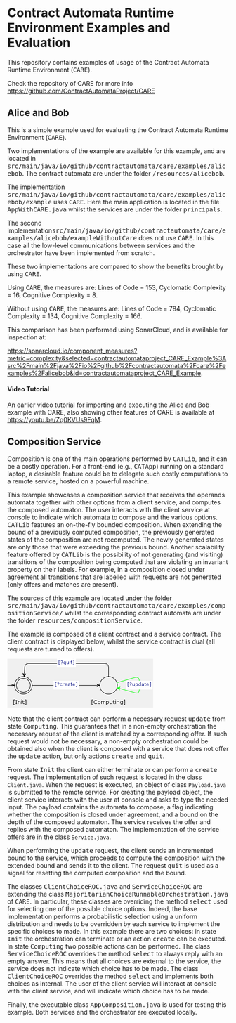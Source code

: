 # Contract Automata Runtime Environment Examples and Evaluation

This repository contains examples of usage of the Contract Automata Runtime Environment (<tt>CARE</tt>).

Check the repository of CARE for more info
https://github.com/ContractAutomataProject/CARE


## Alice and Bob

This is a simple example used for evaluating the Contract Automata Runtime Environment (<tt>CARE</tt>).

Two implementations of the example are available for this example, and are located in <tt>src/main/java/io/github/contractautomata/care/examples/alicebob</tt>. 
The  contract automata are under the folder <tt>/resources/alicebob</tt>.

The implementation  <tt>src/main/java/io/github/contractautomata/care/examples/alicebob/example</tt> uses <tt>CARE</tt>. 
Here the main application is located in the file <tt>AppWithCARE.java</tt> whilst the services are under the folder <tt>principals</tt>.

The second implementation<tt>src/main/java/io/github/contractautomata/care/examples/alicebob/exampleWithoutCare</tt> does not use <tt>CARE</tt>. 
In this case all the low-level communications between services and the orchestrator have been implemented from scratch.

These two implementations are compared to show the benefits brought by using <tt>CARE</tt>. 

Using <tt>CARE</tt>, the measures are: 
Lines of Code = 153,
Cyclomatic Complexity = 16,
Cognitive Complexity = 8.

Without using <tt>CARE</tt>, the measures are:
Lines of Code = 784,
Cyclomatic Complexity = 134,
Cognitive Complexity = 166.

This comparison has been performed using SonarCloud, and is available for inspection at:

<a href="https://sonarcloud.io/component_measures?metric=complexity&selected=contractautomataproject_CARE_Example%3Asrc%2Fmain%2Fjava%2Fio%2Fgithub%2Fcontractautomata%2Fcare%2Fexamples%2Falicebob&id=contractautomataproject_CARE_Example">https://sonarcloud.io/component_measures?metric=complexity&selected=contractautomataproject_CARE_Example%3Asrc%2Fmain%2Fjava%2Fio%2Fgithub%2Fcontractautomata%2Fcare%2Fexamples%2Falicebob&id=contractautomataproject_CARE_Example</a>.


#### Video Tutorial

An  earlier video tutorial for importing and executing the Alice and Bob example with CARE, also showing other features of CARE is available at https://youtu.be/Zq0KVUs9FqM.


## Composition Service

Composition is one of the main operations performed by <tt>CATLib</tt>, and it can be a costly operation.
For a front-end  (e.g., <tt>CATApp</tt>) running on a standard laptop, a desirable feature could be to delegate such costly computations to a remote service, hosted on a powerful machine.

This example showcases a composition service that receives the operands automata together with other options from a client service, and computes the composed automaton. 
The user interacts with the client service at console  to indicate which  automata to compose and the various options. 
<tt>CATLib</tt> features an on-the-fly bounded composition. When extending the bound of a previously computed  composition, the previously generated states of the composition are not recomputed.
The newly generated states are only those that were exceeding the previous bound. Another scalability feature offered by <tt>CATLib</tt> is the possibility of not generating (and visiting) transitions 
of the composition being computed that are violating an invariant property on their labels. For example, in a composition closed under agreement all transitions that are labelled with requests are not generated
(only offers and matches are present).

The sources of this example are located under the folder <tt>src/main/java/io/github/contractautomata/care/examples/compositionService/</tt> whilst the corresponding 
contract automata are under the folder <tt>resources/compositionService</tt>.

The example is composed of a client contract and a service contract. The client contract is displayed below, whilst the service contract is dual (all requests are turned to offers).

<img src="resources/compositionService/client.png"/>

Note that the client contract can perform a necessary request <tt>update</tt> from state <tt>Computing</tt>.
This guarantees that in a non-empty orchestration the necessary request of the client is matched by a corresponding offer.
If such request would not be necessary, a non-empty orchestration could be obtained also when the client is composed with a service
that does not offer the <tt>update</tt> action, but only actions <tt>create</tt> and <tt>quit</tt>.

From state <tt>Init</tt> the client can either terminate or can perform a <tt>create</tt> request. 
The implementation of such request is located in the class ``Client.java``. 
When the request is executed, an object of class ``Payload.java`` is submitted to the remote service. 
For creating the payload object, the client service interacts with the user at console and asks to type the needed input.
The payload contains the automata to compose, a flag indicating whether the composition is closed under agreement, and a bound on the depth of the composed automaton. 
The service receives the offer and replies with the composed automaton. The implementation of the service offers are in the class ``Service.java``.

When performing the <tt>update</tt> request, the client sends an incremented bound to the service, which proceeds to compute the composition with the extended bound and sends it to the client.
The request <tt>quit</tt> is used as a signal for resetting the computed composition and the bound.

The classes <tt>ClientChoiceROC.java</tt> and <tt>ServiceChoiceROC</tt> are extending the class <tt>MajoritarianChoiceRunnableOrchestration.java</tt> of <tt>CARE</tt>. 
In particular, these classes are overriding the method <tt>select</tt> used for selecting one of the possible choice options. 
Indeed, the base implementation performs a probabilistic selection using a uniform distribution and needs to be overridden by each service to implement the specific choices to made. 
In this example there are two choices: in state <tt>Init</tt> the orchestration can terminate or an action <tt>create</tt> can be executed. 
In state <tt>Computing</tt> two possible actions can be performed. 
The class <tt>ServiceChoiceROC</tt> overrides the method <tt>select</tt> to always reply with an empty answer. 
This means that all choices are external to the service, the service does not indicate which choice has to be made.
The class <tt>ClientChoiceROC</tt> overrides the method <tt>select</tt> and implements both choices as internal. 
The user of the client service will interact at console with the client service, and will indicate which choice has to be made. 

Finally, the executable class <tt>AppComposition.java</tt> is used for testing this example. Both services and the orchestrator are executed locally.


